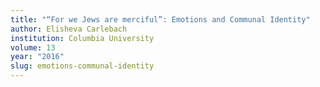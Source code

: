 ```yaml
---
title: "“For we Jews are merciful”: Emotions and Communal Identity"
author: Elisheva Carlebach
institution: Columbia University
volume: 13
year: "2016"
slug: emotions-communal-identity
---
```


